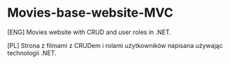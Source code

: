 # Movies-base-website-MVC

[ENG] Movies website with CRUD and user roles in .NET. 

[PL] Strona z filmami z CRUDem i rolami użytkowników napisana używając technologii .NET.
